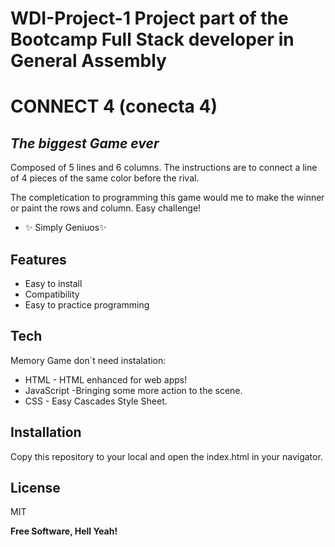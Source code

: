 # WDI-Project-1 Project part of the Bootcamp Full Stack developer in General Assembly 

# CONNECT 4 (conecta 4)
## _The biggest Game ever_



Composed of 5 lines and 6 columns. The instructions are to connect a line of 4 pieces of the same color before the rival.

The completication to programming this game would me to make the winner or paint the rows and column. Easy challenge!

- ✨     Simply Geniuos✨

## Features

- Easy to install
- Compatibility
- Easy to practice programming


## Tech

Memory Game don´t need instalation:

- HTML - HTML enhanced for web apps!
- JavaScript -Bringing some more action to the scene.
- CSS - Easy Cascades Style Sheet.


## Installation

   Copy this repository to your local and open the index.html in your navigator.

## License

MIT

**Free Software, Hell Yeah!**

   
